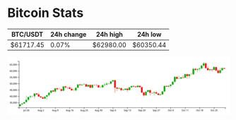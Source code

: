 # Bitcoin Stats

BTC/USDT|24h change|24h high|24h low|
|---|---|---|---|
|$61717.45|0.07%|$62980.00|$60350.44|

<img src="./chart.svg">
